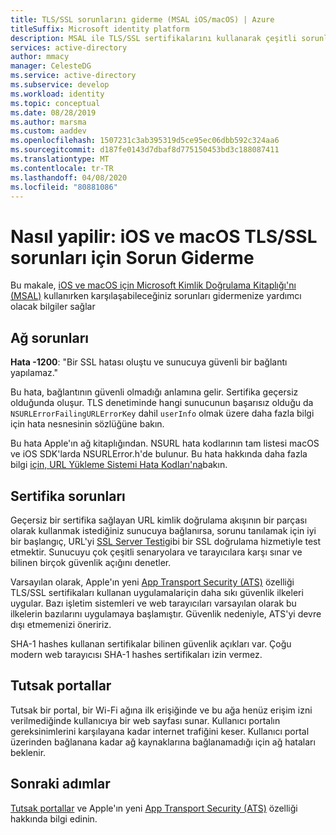 ```yaml
---
title: TLS/SSL sorunlarını giderme (MSAL iOS/macOS) | Azure
titleSuffix: Microsoft identity platform
description: MSAL ile TLS/SSL sertifikalarını kullanarak çeşitli sorunlar hakkında ne yapmanız gerektiğini öğrenin. Objective-C kütüphanesi.
services: active-directory
author: mmacy
manager: CelesteDG
ms.service: active-directory
ms.subservice: develop
ms.workload: identity
ms.topic: conceptual
ms.date: 08/28/2019
ms.author: marsma
ms.custom: aaddev
ms.openlocfilehash: 1507231c3ab395319d5ce95ec06dbb592c324aa6
ms.sourcegitcommit: d187fe0143d7dbaf8d775150453bd3c188087411
ms.translationtype: MT
ms.contentlocale: tr-TR
ms.lasthandoff: 04/08/2020
ms.locfileid: "80881086"
---
```

# <a name="how-to-troubleshoot-msal-for-ios-and-macos-tlsssl-issues"></a>Nasıl yapilir: iOS ve macOS TLS/SSL sorunları için Sorun Giderme

Bu makale, [iOS ve macOS için Microsoft Kimlik Doğrulama Kitaplığı'nı (MSAL)](reference-v2-libraries.md) kullanırken karşılaşabileceğiniz sorunları gidermenize yardımcı olacak bilgiler sağlar

## <a name="network-issues"></a>Ağ sorunları

**Hata -1200**: "Bir SSL hatası oluştu ve sunucuya güvenli bir bağlantı yapılamaz."

Bu hata, bağlantının güvenli olmadığı anlamına gelir. Sertifika geçersiz olduğunda oluşur. TLS denetiminde hangi sunucunun başarısız olduğu da `NSURLErrorFailingURLErrorKey` dahil `userInfo` olmak üzere daha fazla bilgi için hata nesnesinin sözlüğüne bakın.

Bu hata Apple'ın ağ kitaplığından. NSURL hata kodlarının tam listesi macOS ve iOS SDK'larda NSURLError.h'de bulunur. Bu hata hakkında daha fazla bilgi [için, URL Yükleme Sistemi Hata Kodları'na](https://developer.apple.com/documentation/foundation/1508628-url_loading_system_error_codes?language=objc)bakın.

## <a name="certificate-issues"></a>Sertifika sorunları

Geçersiz bir sertifika sağlayan URL kimlik doğrulama akışının bir parçası olarak kullanmak istediğiniz sunucuya bağlanırsa, sorunu tanılamak için iyi bir başlangıç, URL'yi [SSL Server Testi](https://www.ssllabs.com/ssltest/analyze.html)gibi bir SSL doğrulama hizmetiyle test etmektir. Sunucuyu çok çeşitli senaryolara ve tarayıcılara karşı sınar ve bilinen birçok güvenlik açığını denetler.

Varsayılan olarak, Apple'ın yeni [App Transport Security (ATS)](https://developer.apple.com/library/archive/documentation/General/Reference/InfoPlistKeyReference/Articles/CocoaKeys.html#//apple_ref/doc/uid/TP40009251-SW35) özelliği TLS/SSL sertifikaları kullanan uygulamalariçin daha sıkı güvenlik ilkeleri uygular. Bazı işletim sistemleri ve web tarayıcıları varsayılan olarak bu ilkelerin bazılarını uygulamaya başlamıştır. Güvenlik nedeniyle, ATS'yi devre dışı etmemenizi öneririz.

SHA-1 hashes kullanan sertifikalar bilinen güvenlik açıkları var. Çoğu modern web tarayıcısı SHA-1 hashes sertifikaları izin vermez.

## <a name="captive-portals"></a>Tutsak portallar

Tutsak bir portal, bir Wi-Fi ağına ilk erişiğinde ve bu ağa henüz erişim izni verilmediğinde kullanıcıya bir web sayfası sunar. Kullanıcı portalın gereksinimlerini karşılayana kadar internet trafiğini keser. Kullanıcı portal üzerinden bağlanana kadar ağ kaynaklarına bağlanamadığı için ağ hataları beklenir.

## <a name="next-steps"></a>Sonraki adımlar

[Tutsak portallar](https://en.wikipedia.org/wiki/Captive_portal) ve Apple'ın yeni [App Transport Security (ATS)](https://developer.apple.com/library/archive/documentation/General/Reference/InfoPlistKeyReference/Articles/CocoaKeys.html#//apple_ref/doc/uid/TP40009251-SW35) özelliği hakkında bilgi edinin.
